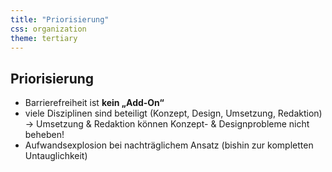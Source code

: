 ```yaml
---
title: "Priorisierung"
css: organization
theme: tertiary
---
```

## Priorisierung

- Barrierefreiheit ist **kein „Add-On“**
- viele Disziplinen sind beteiligt (Konzept, Design, Umsetzung, Redaktion)<br/>→ Umsetzung &amp; Redaktion können Konzept- &amp; Designprobleme nicht beheben!
- Aufwandsexplosion bei nachträglichem Ansatz (bishin zur kompletten Untauglichkeit)
